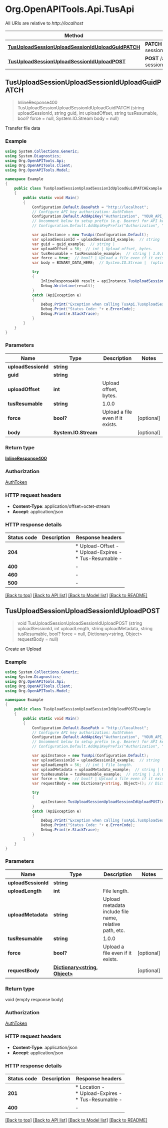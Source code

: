 # Org.OpenAPITools.Api.TusApi

All URIs are relative to *http://localhost*

Method | HTTP request | Description
------------- | ------------- | -------------
[**TusUploadSessionUploadSessionIdUploadGuidPATCH**](TusApi.md#tusuploadsessionuploadsessioniduploadguidpatch) | **PATCH** /api/v1/tus/upload-session/{upload_session_id}/upload/{guid}/ | 
[**TusUploadSessionUploadSessionIdUploadPOST**](TusApi.md#tusuploadsessionuploadsessioniduploadpost) | **POST** /api/v1/tus/upload-session/{upload_session_id}/upload/ | 



## TusUploadSessionUploadSessionIdUploadGuidPATCH

> InlineResponse400 TusUploadSessionUploadSessionIdUploadGuidPATCH (string uploadSessionId, string guid, int uploadOffset, string tusResumable, bool? force = null, System.IO.Stream body = null)



Transfer file data

### Example

```csharp
using System.Collections.Generic;
using System.Diagnostics;
using Org.OpenAPITools.Api;
using Org.OpenAPITools.Client;
using Org.OpenAPITools.Model;

namespace Example
{
    public class TusUploadSessionUploadSessionIdUploadGuidPATCHExample
    {
        public static void Main()
        {
            Configuration.Default.BasePath = "http://localhost";
            // Configure API key authorization: AuthToken
            Configuration.Default.AddApiKey("Authorization", "YOUR_API_KEY");
            // Uncomment below to setup prefix (e.g. Bearer) for API key, if needed
            // Configuration.Default.AddApiKeyPrefix("Authorization", "Bearer");

            var apiInstance = new TusApi(Configuration.Default);
            var uploadSessionId = uploadSessionId_example;  // string | 
            var guid = guid_example;  // string | 
            var uploadOffset = 56;  // int | Upload offset, bytes.
            var tusResumable = tusResumable_example;  // string | 1.0.0
            var force = true;  // bool? | Upload a file even if it exists. (optional) 
            var body = BINARY_DATA_HERE;  // System.IO.Stream |  (optional) 

            try
            {
                InlineResponse400 result = apiInstance.TusUploadSessionUploadSessionIdUploadGuidPATCH(uploadSessionId, guid, uploadOffset, tusResumable, force, body);
                Debug.WriteLine(result);
            }
            catch (ApiException e)
            {
                Debug.Print("Exception when calling TusApi.TusUploadSessionUploadSessionIdUploadGuidPATCH: " + e.Message );
                Debug.Print("Status Code: "+ e.ErrorCode);
                Debug.Print(e.StackTrace);
            }
        }
    }
}
```

### Parameters


Name | Type | Description  | Notes
------------- | ------------- | ------------- | -------------
 **uploadSessionId** | **string**|  | 
 **guid** | **string**|  | 
 **uploadOffset** | **int**| Upload offset, bytes. | 
 **tusResumable** | **string**| 1.0.0 | 
 **force** | **bool?**| Upload a file even if it exists. | [optional] 
 **body** | **System.IO.Stream**|  | [optional] 

### Return type

[**InlineResponse400**](InlineResponse400.md)

### Authorization

[AuthToken](../README.md#AuthToken)

### HTTP request headers

- **Content-Type**: application/offset+octet-stream
- **Accept**: application/json


### HTTP response details
| Status code | Description | Response headers |
|-------------|-------------|------------------|
| **204** |  |  * Upload-Offset -  <br>  * Upload-Expires -  <br>  * Tus-Resumable -  <br>  |
| **400** |  |  -  |
| **460** |  |  -  |
| **500** |  |  -  |

[[Back to top]](#)
[[Back to API list]](../README.md#documentation-for-api-endpoints)
[[Back to Model list]](../README.md#documentation-for-models)
[[Back to README]](../README.md)


## TusUploadSessionUploadSessionIdUploadPOST

> void TusUploadSessionUploadSessionIdUploadPOST (string uploadSessionId, int uploadLength, string uploadMetadata, string tusResumable, bool? force = null, Dictionary<string, Object> requestBody = null)



Create an Upload

### Example

```csharp
using System.Collections.Generic;
using System.Diagnostics;
using Org.OpenAPITools.Api;
using Org.OpenAPITools.Client;
using Org.OpenAPITools.Model;

namespace Example
{
    public class TusUploadSessionUploadSessionIdUploadPOSTExample
    {
        public static void Main()
        {
            Configuration.Default.BasePath = "http://localhost";
            // Configure API key authorization: AuthToken
            Configuration.Default.AddApiKey("Authorization", "YOUR_API_KEY");
            // Uncomment below to setup prefix (e.g. Bearer) for API key, if needed
            // Configuration.Default.AddApiKeyPrefix("Authorization", "Bearer");

            var apiInstance = new TusApi(Configuration.Default);
            var uploadSessionId = uploadSessionId_example;  // string | 
            var uploadLength = 56;  // int | File length.
            var uploadMetadata = uploadMetadata_example;  // string | Upload metadata include file name, relative path, etc.
            var tusResumable = tusResumable_example;  // string | 1.0.0
            var force = true;  // bool? | Upload a file even if it exists. (optional) 
            var requestBody = new Dictionary<string, Object>(); // Dictionary<string, Object> |  (optional) 

            try
            {
                apiInstance.TusUploadSessionUploadSessionIdUploadPOST(uploadSessionId, uploadLength, uploadMetadata, tusResumable, force, requestBody);
            }
            catch (ApiException e)
            {
                Debug.Print("Exception when calling TusApi.TusUploadSessionUploadSessionIdUploadPOST: " + e.Message );
                Debug.Print("Status Code: "+ e.ErrorCode);
                Debug.Print(e.StackTrace);
            }
        }
    }
}
```

### Parameters


Name | Type | Description  | Notes
------------- | ------------- | ------------- | -------------
 **uploadSessionId** | **string**|  | 
 **uploadLength** | **int**| File length. | 
 **uploadMetadata** | **string**| Upload metadata include file name, relative path, etc. | 
 **tusResumable** | **string**| 1.0.0 | 
 **force** | **bool?**| Upload a file even if it exists. | [optional] 
 **requestBody** | [**Dictionary&lt;string, Object&gt;**](Object.md)|  | [optional] 

### Return type

void (empty response body)

### Authorization

[AuthToken](../README.md#AuthToken)

### HTTP request headers

- **Content-Type**: application/json
- **Accept**: application/json


### HTTP response details
| Status code | Description | Response headers |
|-------------|-------------|------------------|
| **201** |  |  * Location -  <br>  * Upload-Expires -  <br>  * Tus-Resumable -  <br>  |
| **400** |  |  -  |

[[Back to top]](#)
[[Back to API list]](../README.md#documentation-for-api-endpoints)
[[Back to Model list]](../README.md#documentation-for-models)
[[Back to README]](../README.md)

